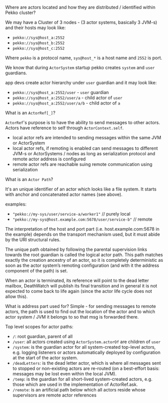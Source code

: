 Where are actors located and how they are distributed / identified within Pekko cluster?

We may have a Cluster of 3 nodes - (3 actor systems, basically 3 JVM-s) and their hosts may look like:
- `pekko://sys@host_a:2552`
- `pekko://sys@host_b:2552`
- `pekko://sys@host_c:2552`

Where `pekko` is a protocol name, `sys@host_*` is a host name and `2552` is port.

We know that during `ActorSystem` startup pekko creates `system` and `user` guardians.

app devs create actor hierarchy under `user` guardian and it may look like:
- `pekko://sys@host_a:2552/user` - `user` guardian
- `pekko://sys@host_a:2552/user/a` - child actor of `user`
- `pekko://sys@host_a:2552/user/a/b` - child actor of `a`

What is an `ActorRef[_]`?

`ActorRef`'s purpose is to have the ability to send messages to other actors. Actors have reference to self through `ActorContext.self`.

- local actor refs are intended to sending messages within the same JVM or ActorSystem
- local actor refs, if remoting is enabled can send messages to different JVM-s or ActorSystems / nodes as long as serialization protocol and remote actor address is configured
- remote actor refs are reachable suing remote communication using serialization

What is an `Actor Path`?

It's an unique identifier of an actor which looks like a file system. It starts with anchor and concatenated actor names (see above).

examples:
- `"pekko://my-sys/user/service-a/worker1"`               // purely local
- `"pekko://my-sys@host.example.com:5678/user/service-b"` // remote

The interpretation of the host and port part (i.e. host.example.com:5678 in the example) depends on the transport mechanism used, but it must abide by the URI structural rules.

The unique path obtained by following the parental supervision links towards the root guardian is called the logical actor path. This path matches exactly the creation ancestry of an actor, so it is completely deterministic as soon as the actor system’s remoting configuration (and with it the address component of the path) is set.

When an actor is terminated, its reference will point to the dead letter mailbox, DeathWatch will publish its final transition and in general it is not expected to come back to life again (since the actor life cycle does not allow this).

What is address part used for? Simple - for sending messages to remote actors, the path is used to find out the location of the actor and to which actor system / JVM it belongs to so that msg is forwarded there.

Top level scopes for actor paths:
- `/`: root guardian, parent of all
- `/user`: all actors created using `ActorSystem.actorOf` are children of `user`
- `/system`: is the guardian actor for all system-created top-level actors, e.g. logging listeners or actors automatically deployed by configuration at the start of the actor system.
- `/deadLetters`: is the dead letter actor, which is where all messages sent to stopped or non-existing actors are re-routed (on a best-effort basis: messages may be lost even within the local JVM).
- `/temp`: is the guardian for all short-lived system-created actors, e.g. those which are used in the implementation of ActorRef.ask.
- `/remote`: is an artificial path below which all actors reside whose supervisors are remote actor references

